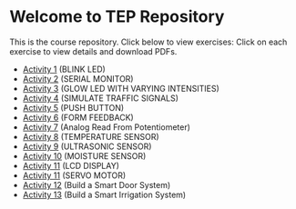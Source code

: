 # Welcome to TEP Repository

This is the course repository. Click below to view exercises:
Click on each exercise to view details and download PDFs.

- [Activity 1](Activity-1/)   (BLINK LED)
- [Activity 2](Activity-2/)   (SERIAL MONITOR)
- [Activity 3](Activity-3/)   (GLOW LED WITH VARYING INTENSITIES)
- [Activity 4](Activity-4/)    (SIMULATE TRAFFIC SIGNALS)
- [Activity 5](Activity-5/)    (PUSH BUTTON)
- [Activity 6](Activity-6/)    (FORM FEEDBACK)
- [Activity 7](Activity-7/)    (Analog Read From Potentiometer)
- [Activity 8](Activity-8/)    (TEMPERATURE SENSOR)
- [Activity 9](Activity-9/)    (ULTRASONIC SENSOR)
- [Activity 10](Activity-10/)  (MOISTURE SENSOR)
- [Activity 11](Activity-11/)  (LCD DISPLAY)
- [Activity 11](Activity-12/)  (SERVO MOTOR)
- [Activity 12](Activity-13/)  (Build a Smart Door System)
- [Activity 13](Activity-14/)  (Build a Smart Irrigation System)
